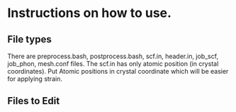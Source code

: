 # Instructions on how to use.

## File types
There are preprocess.bash, postprocess.bash, scf.in, header.in, job_scf, job_phon, mesh.conf files. The scf.in has only atomic position (in crystal coordinates). Put Atomic positions in crystal coordinate which will be easier for applying strain.


## Files to Edit


